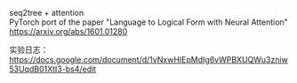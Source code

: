 seq2tree + attention     
PyTorch port of the paper "Language to Logical Form with Neural Attention"  
https://arxiv.org/abs/1601.01280


实验日志：
https://docs.google.com/document/d/1vNxwHIEpMdIg6vWPBXUQWu3zniw53UqdB01XtI3-bs4/edit
